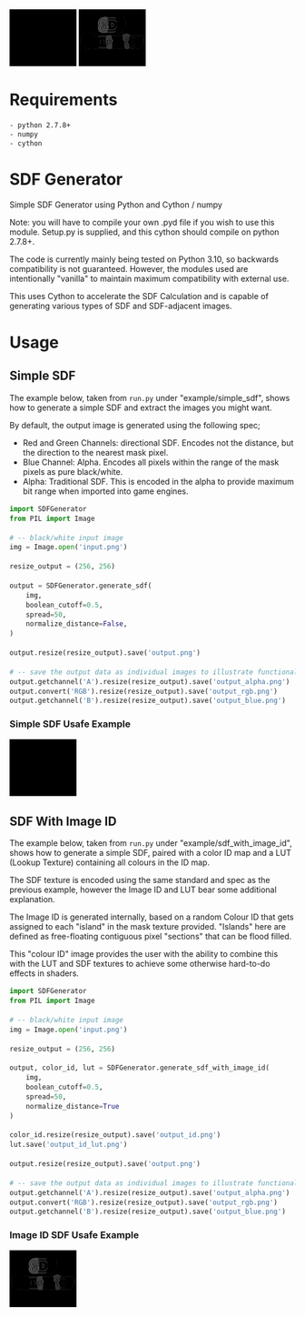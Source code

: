 <img src="https://github.com/MaVCArt/SDFGenerator/blob/main/example/demo/standard_sdf_demo.gif?raw=true" height="100"/>
<img src="https://github.com/MaVCArt/SDFGenerator/blob/main/example/demo/id_sdf_demo.gif?raw=true" height="100"/>

# Requirements

```
- python 2.7.8+
- numpy
- cython
```

# SDF Generator

Simple SDF Generator using Python and Cython / numpy

Note: you will have to compile your own .pyd file if you wish to use this module. 
Setup.py is supplied, and this cython should compile on python 2.7.8+.

The code is currently mainly being tested on Python 3.10, so backwards compatibility is not guaranteed. However, the
modules used are intentionally "vanilla" to maintain maximum compatibility with external use.

This uses Cython to accelerate the SDF Calculation and is capable of generating various types of SDF and SDF-adjacent
images.

# Usage

## Simple SDF

The example below, taken from `run.py` under "example/simple_sdf", shows how to generate a simple SDF and extract
the images you might want.

By default, the output image is generated using the following spec;

- Red and Green Channels: directional SDF. Encodes not the distance, but the direction to the nearest mask pixel.
- Blue Channel: Alpha. Encodes all pixels within the range of the mask pixels as pure black/white.
- Alpha: Traditional SDF. This is encoded in the alpha to provide maximum bit range when imported into game engines.

```python
import SDFGenerator
from PIL import Image

# -- black/white input image
img = Image.open('input.png')

resize_output = (256, 256)

output = SDFGenerator.generate_sdf(
    img,
    boolean_cutoff=0.5,
    spread=50,
    normalize_distance=False,
)

output.resize(resize_output).save('output.png')

# -- save the output data as individual images to illustrate functionality
output.getchannel('A').resize(resize_output).save('output_alpha.png')
output.convert('RGB').resize(resize_output).save('output_rgb.png')
output.getchannel('B').resize(resize_output).save('output_blue.png')
```

### Simple SDF Usafe Example

<img src="https://github.com/MaVCArt/SDFGenerator/blob/main/example/demo/standard_sdf_demo.gif?raw=true" height="100"/>

## SDF With Image ID

The example below, taken from `run.py` under "example/sdf_with_image_id", shows how to generate a simple SDF, paired 
with a color ID map and a LUT (Lookup Texture) containing all colours in the ID map.

The SDF texture is encoded using the same standard and spec as the previous example, however the Image ID and LUT bear
some additional explanation.

The Image ID is generated internally, based on a random Colour ID that gets assigned to each "island" in the mask
texture provided. "Islands" here are defined as free-floating contiguous pixel "sections" that can be flood filled.

This "colour ID" image provides the user with the ability to combine this with the LUT and SDF textures to achieve some
otherwise hard-to-do effects in shaders.

```python
import SDFGenerator
from PIL import Image

# -- black/white input image
img = Image.open('input.png')

resize_output = (256, 256)

output, color_id, lut = SDFGenerator.generate_sdf_with_image_id(
    img,
    boolean_cutoff=0.5,
    spread=50,
    normalize_distance=True
)

color_id.resize(resize_output).save('output_id.png')
lut.save('output_id_lut.png')

output.resize(resize_output).save('output.png')

# -- save the output data as individual images to illustrate functionality
output.getchannel('A').resize(resize_output).save('output_alpha.png')
output.convert('RGB').resize(resize_output).save('output_rgb.png')
output.getchannel('B').resize(resize_output).save('output_blue.png')
```

### Image ID SDF Usafe Example

<img src="https://github.com/MaVCArt/SDFGenerator/blob/main/example/demo/id_sdf_demo.gif?raw=true" height="100"/>
